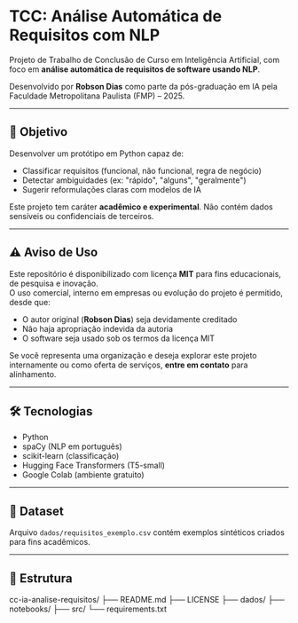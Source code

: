 # TCC: Análise Automática de Requisitos com NLP

Projeto de Trabalho de Conclusão de Curso em Inteligência Artificial, com foco em **análise automática de requisitos de software usando NLP**.

Desenvolvido por **Robson Dias** como parte da pós-graduação em IA pela Faculdade Metropolitana Paulista (FMP) – 2025.

---

## 🎯 Objetivo
Desenvolver um protótipo em Python capaz de:
- Classificar requisitos (funcional, não funcional, regra de negócio)
- Detectar ambiguidades (ex: "rápido", "alguns", "geralmente")
- Sugerir reformulações claras com modelos de IA

Este projeto tem caráter **acadêmico e experimental**. Não contém dados sensíveis ou confidenciais de terceiros.

---

## ⚠️ Aviso de Uso
Este repositório é disponibilizado com licença **MIT** para fins educacionais, de pesquisa e inovação.  
O uso comercial, interno em empresas ou evolução do projeto é permitido, desde que:
- O autor original (**Robson Dias**) seja devidamente creditado
- Não haja apropriação indevida da autoria
- O software seja usado sob os termos da licença MIT

Se você representa uma organização e deseja explorar este projeto internamente ou como oferta de serviços, **entre em contato** para alinhamento.

---

## 🛠 Tecnologias
- Python
- spaCy (NLP em português)
- scikit-learn (classificação)
- Hugging Face Transformers (T5-small)
- Google Colab (ambiente gratuito)

---

## 📁 Dataset
Arquivo `dados/requisitos_exemplo.csv` contém exemplos sintéticos criados para fins acadêmicos.

---

## 📂 Estrutura

cc-ia-analise-requisitos/
├── README.md
├── LICENSE
├── dados/
├── notebooks/
├── src/
└── requirements.txt
